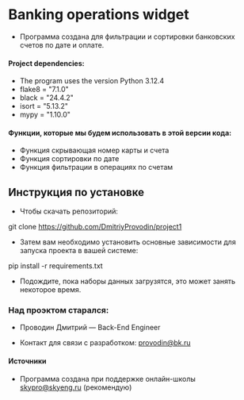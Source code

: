 # Banking operations widget
- Программа создана для фильтрации и сортировки банковских счетов по дате и оплате.

#### Project dependencies:
- The program uses the version Python 3.12.4
- flake8 = "7.1.0"
- black = "24.4.2"
- isort = "5.13.2"
- mypy = "1.10.0"

#### Функции, которые мы будем использовать в этой версии кода:
- Функция скрывающая номер карты и счета
- Функция сортировки по дате
- Функция фильтрации в операциях по счетам

## Инструкция по установке
- Чтобы скачать репозиторий:

git clone https://github.com/DmitriyProvodin/project1

- Затем вам необходимо установить основные зависимости для запуска проекта в вашей системе:

pip install -r requirements.txt

- Подождите, пока наборы данных загрузятся, это может занять некоторое время.

### Над проэктом старался:
- Проводин Дмитрий — Back-End Engineer

- Контакт для связи с разработком:
provodin@bk.ru

#### Источники
- Программа создана при поддержке онлайн-школы skypro@skyeng.ru (рекомендую)